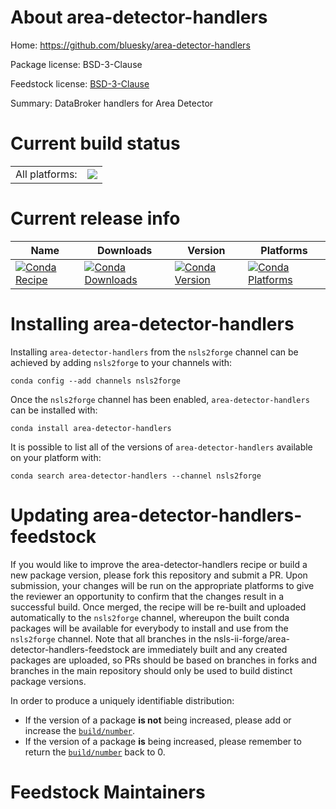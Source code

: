 About area-detector-handlers
============================

Home: https://github.com/bluesky/area-detector-handlers

Package license: BSD-3-Clause

Feedstock license: [BSD-3-Clause](https://github.com/nsls-ii-forge/area-detector-handlers-feedstock/blob/master/LICENSE.txt)

Summary: DataBroker handlers for Area Detector

Current build status
====================


<table><tr><td>All platforms:</td>
    <td>
      <a href="https://dev.azure.com/nsls2forge/nsls2forge/_build/latest?definitionId=155&branchName=master">
        <img src="https://dev.azure.com/nsls2forge/nsls2forge/_apis/build/status/area-detector-handlers-feedstock?branchName=master">
      </a>
    </td>
  </tr>
</table>

Current release info
====================

| Name | Downloads | Version | Platforms |
| --- | --- | --- | --- |
| [![Conda Recipe](https://img.shields.io/badge/recipe-area--detector--handlers-green.svg)](https://anaconda.org/nsls2forge/area-detector-handlers) | [![Conda Downloads](https://img.shields.io/conda/dn/nsls2forge/area-detector-handlers.svg)](https://anaconda.org/nsls2forge/area-detector-handlers) | [![Conda Version](https://img.shields.io/conda/vn/nsls2forge/area-detector-handlers.svg)](https://anaconda.org/nsls2forge/area-detector-handlers) | [![Conda Platforms](https://img.shields.io/conda/pn/nsls2forge/area-detector-handlers.svg)](https://anaconda.org/nsls2forge/area-detector-handlers) |

Installing area-detector-handlers
=================================

Installing `area-detector-handlers` from the `nsls2forge` channel can be achieved by adding `nsls2forge` to your channels with:

```
conda config --add channels nsls2forge
```

Once the `nsls2forge` channel has been enabled, `area-detector-handlers` can be installed with:

```
conda install area-detector-handlers
```

It is possible to list all of the versions of `area-detector-handlers` available on your platform with:

```
conda search area-detector-handlers --channel nsls2forge
```




Updating area-detector-handlers-feedstock
=========================================

If you would like to improve the area-detector-handlers recipe or build a new
package version, please fork this repository and submit a PR. Upon submission,
your changes will be run on the appropriate platforms to give the reviewer an
opportunity to confirm that the changes result in a successful build. Once
merged, the recipe will be re-built and uploaded automatically to the
`nsls2forge` channel, whereupon the built conda packages will be available for
everybody to install and use from the `nsls2forge` channel.
Note that all branches in the nsls-ii-forge/area-detector-handlers-feedstock are
immediately built and any created packages are uploaded, so PRs should be based
on branches in forks and branches in the main repository should only be used to
build distinct package versions.

In order to produce a uniquely identifiable distribution:
 * If the version of a package **is not** being increased, please add or increase
   the [``build/number``](https://conda.io/docs/user-guide/tasks/build-packages/define-metadata.html#build-number-and-string).
 * If the version of a package **is** being increased, please remember to return
   the [``build/number``](https://conda.io/docs/user-guide/tasks/build-packages/define-metadata.html#build-number-and-string)
   back to 0.

Feedstock Maintainers
=====================


